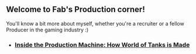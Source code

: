 ## Welcome to Fab's Production corner!

You'll know a bit more about myself, whether you're a recruiter or a fellow Producer in the gaming industry :)

* ### [Inside the Production Machine: How World of Tanks is Made](game-production-wargaming.md)
